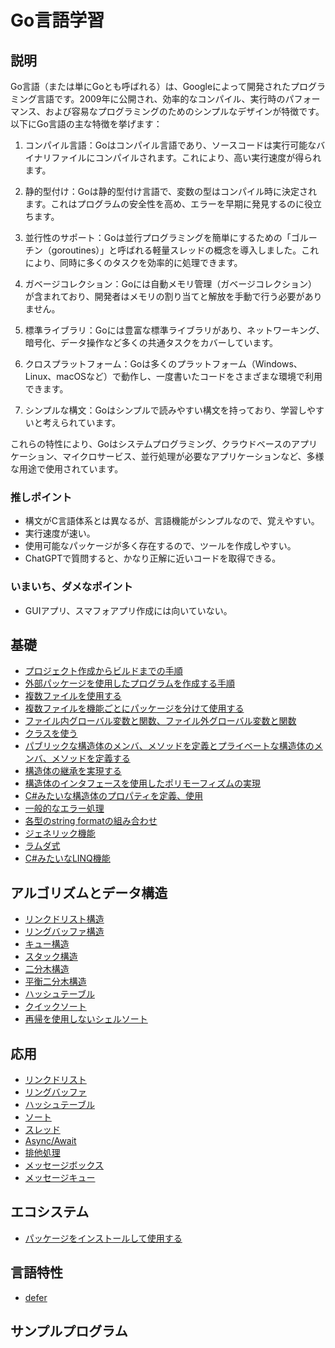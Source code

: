 # Go言語学習

## 説明
Go言語（または単にGoとも呼ばれる）は、Googleによって開発されたプログラミング言語です。2009年に公開され、効率的なコンパイル、実行時のパフォーマンス、および容易なプログラミングのためのシンプルなデザインが特徴です。以下にGo言語の主な特徴を挙げます：

1. コンパイル言語：Goはコンパイル言語であり、ソースコードは実行可能なバイナリファイルにコンパイルされます。これにより、高い実行速度が得られます。

2. 静的型付け：Goは静的型付け言語で、変数の型はコンパイル時に決定されます。これはプログラムの安全性を高め、エラーを早期に発見するのに役立ちます。

3. 並行性のサポート：Goは並行プログラミングを簡単にするための「ゴルーチン（goroutines）」と呼ばれる軽量スレッドの概念を導入しました。これにより、同時に多くのタスクを効率的に処理できます。

4. ガベージコレクション：Goには自動メモリ管理（ガベージコレクション）が含まれており、開発者はメモリの割り当てと解放を手動で行う必要がありません。

5. 標準ライブラリ：Goには豊富な標準ライブラリがあり、ネットワーキング、暗号化、データ操作など多くの共通タスクをカバーしています。

6. クロスプラットフォーム：Goは多くのプラットフォーム（Windows、Linux、macOSなど）で動作し、一度書いたコードをさまざまな環境で利用できます。

7. シンプルな構文：Goはシンプルで読みやすい構文を持っており、学習しやすいと考えられています。

これらの特性により、Goはシステムプログラミング、クラウドベースのアプリケーション、マイクロサービス、並行処理が必要なアプリケーションなど、多様な用途で使用されています。

### 推しポイント
- 構文がC言語体系とは異なるが、言語機能がシンプルなので、覚えやすい。
- 実行速度が速い。
- 使用可能なパッケージが多く存在するので、ツールを作成しやすい。
- ChatGPTで質問すると、かなり正解に近いコードを取得できる。

### いまいち、ダメなポイント
- GUIアプリ、スマフォアプリ作成には向いていない。

## 基礎
- [プロジェクト作成からビルドまでの手順](./Go-start-project/README.md)
- [外部パッケージを使用したプログラムを作成する手順](./Go-use-package/README.md)
- [複数ファイルを使用する](./Go-multi-file/README.md)
- [複数ファイルを機能ごとにパッケージを分けて使用する](./Go-multi-pack-file/README.md)
- [ファイル内グローバル変数と関数、ファイル外グローバル変数と関数](./Go-global-local-scope/README.md)
- [クラスを使う](./Go-struct-methods/README.md)
- [パブリックな構造体のメンバ、メソッドを定義とプライベートな構造体のメンバ、メソッドを定義する](./Go-public-private/README.md)
- [構造体の継承を実現する](./Go-inherit-struct/README.md)
- [構造体のインタフェースを使用したポリモーフィズムの実現](./Go-poly-structs/README.md)
- [C#みたいな構造体のプロパティを定義、使用](./Go-struct-property/README.md)
- [一般的なエラー処理](./Go-error-handling/README.md)
- [各型のstring formatの組み合わせ](./Go-string-format/README.md)
- [ジェネリック機能](./Go-generics-example/README.md)
- [ラムダ式](./Go-lambda-example/README.md)
- [C#みたいなLINQ機能](./Go-linq-example/README.md)


## アルゴリズムとデータ構造
- [リンクドリスト構造](./Go-linked-list/README.md)
- [リングバッファ構造](./Go-ring-buffer/README.md)
- [キュー構造](./Go-data-queue/README.md)
- [スタック構造](./Go-data-stack/README.md)
- [二分木構造](./Go-binary-tree/README.md)
- [平衡二分木構造](./Go-balanced-tree/README.md)
- [ハッシュテーブル](./Go-hash-table/README.md)
- [クイックソート](./Go-quick-sort/README.md)
- [再帰を使用しないシェルソート](./Go-non-recursive-shell-sort/README.md)

## 応用
- [リンクドリスト](./Go-list-package/README.md)
- [リングバッファ](./Go-ring-buffer-package/README.md)
- [ハッシュテーブル](./Go-hash-table-package/README.md)
- [ソート](./Go-sort-package/README.md)
- [スレッド](./Go-threading-example/README.md)
- [Async/Await](./Go-async-await-example/README.md)
- [排他処理](./Go-mutex-example/README.md)
- [メッセージボックス](./Go-message-box-example/README.md)
- [メッセージキュー](./Go-message-que-example/README.md)

## エコシステム
- [パッケージをインストールして使用する](./Go-install-package/README.md)

## 言語特性
- [defer](./Go-defer-example/README.md)

## サンプルプログラム

